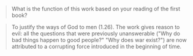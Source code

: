> What is the function of this work based on your reading of the first book?

> To justify the ways of God to men (1.26). The work gives reason to evil: all the questions that were previously unanswerable ("Why do bad things happen to good people?" "Why does war exist?") are now attributed to a corrupting force introduced in the beginning of time.  
